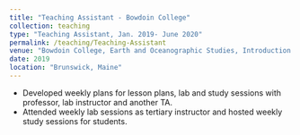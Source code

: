 ```yaml
---
title: "Teaching Assistant - Bowdoin College"
collection: teaching
type: "Teaching Assistant, Jan. 2019- June 2020"
permalink: /teaching/Teaching-Assistant
venue: "Bowdoin College, Earth and Oceanographic Studies, Introduction to Oceanography"
date: 2019
location: "Brunswick, Maine"
---
```


* Developed weekly plans for lesson plans, lab and study sessions with professor, lab instructor and another TA.
* Attended weekly lab sessions as tertiary instructor and hosted weekly study sessions for students.
